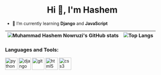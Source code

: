 <h1 align="center">Hi 👋, I'm Hashem</h1>

[comment]: <> (<h3 align="center">subtitle</h3>)

- 🌱 I’m currently learning **Django** and **JavaScript**

[comment]: <> (- 🔭 I’m currently working on [project name]&#40;project link&#41;)

[comment]: <> (- 👯 I’m looking to collaborate on [project name]&#40;project link&#41;)

[comment]: <> (- 🤝 I’m looking for help with [project name]&#40;project link&#41;)

| ![Muhammad Hashem Nowruzi's GitHub stats](https://github-readme-stats.vercel.app/api?username=hashem-nowruzi&show_icons=true&hide_border=True&count_private=true) | ![Top Langs](https://github-readme-stats.vercel.app/api/top-langs/?username=hashem-nowruzi&langs_count=3&hide_border=True) |
| ------------- | ------------- |

### Languages and Tools:
<div>
    <img src="https://raw.githubusercontent.com/hashem-nowruzi/hashem-nowruzi/main/assets/python.svg" alt="python" width="40px" height="40px">
    <img src="https://raw.githubusercontent.com/hashem-nowruzi/hashem-nowruzi/main/assets/django.svg" alt="django" width="40px" height="40px">
<!--     <img src="https://raw.githubusercontent.com/hashem-nowruzi/hashem-nowruzi/main/assets/pandas.svg" alt="pandas" width="40px" height="40px">
    <img src="https://raw.githubusercontent.com/hashem-nowruzi/hashem-nowruzi/main/assets/numpy.svg" alt="numpy" width="40px" height="40px">
    <img src="https://raw.githubusercontent.com/hashem-nowruzi/hashem-nowruzi/main/assets/matplotlib.svg" alt="matplotlib" width="40px" height="40px"> -->
    <img src="https://raw.githubusercontent.com/hashem-nowruzi/hashem-nowruzi/main/assets/git.svg" alt="git" width="40px" height="40px">
    <img src="https://raw.githubusercontent.com/hashem-nowruzi/hashem-nowruzi/main/assets/html.svg" alt="html5" width="40px" height="40px">
    <img src="https://raw.githubusercontent.com/hashem-nowruzi/hashem-nowruzi/main/assets/css.svg" alt="css3" width="40px" height="40px">
</div>
